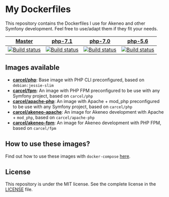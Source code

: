 # My Dockerfiles

This repository contains the Dockerfiles I use for Akeneo and other Symfony development. Feel free to use/adapt them if they fit your needs.

| [Master][Master] | [php-7.1][php-7.1] | [php-7.0][php-7.0] | [php-5.6][php-5.6] |
|:----------------:|:----------:|:----------:|:----------:|
| [![Build status][Master image]][Master] | [![Build status][php-7.1 image]][php-7.1] | [![Build status][php-7.0 image]][php-7.0] | [![Build status][php-5.6 image]][php-5.6] |

  [Master image]: https://travis-ci.org/damien-carcel/Dockerfiles.svg?branch=master
  [Master]: https://travis-ci.org/damien-carcel/Dockerfiles/tree/master
  [php-7.1 image]: https://travis-ci.org/damien-carcel/Dockerfiles.svg?branch=php-7.1
  [php-7.1]: https://travis-ci.org/damien-carcel/Dockerfiles/tree/php-7.1
  [php-7.0 image]: https://travis-ci.org/damien-carcel/Dockerfiles.svg?branch=php-7.0
  [php-7.0]: https://travis-ci.org/damien-carcel/Dockerfiles/tree/php-7.0
  [php-5.6 image]: https://travis-ci.org/damien-carcel/Dockerfiles.svg?branch=php-5.6
  [php-5.6]: https://travis-ci.org/damien-carcel/Dockerfiles/tree/php-5.6

## Images available

- [**carcel/php**](php/README.md): Base image with PHP CLI preconfigured, based on `debian:jessie-slim`
- [**carcel/fpm**](fpm/README.md): An image with PHP FPM preconfigured to be use with any Symfony project, based on `carcel/php`
- [**carcel/apache-php**](apache-php/README.md): An image with Apache + mod_php preconfigured to be use with any Symfony project, based on `carcel/php`
- [**carcel/akeneo-apache**](akeneo-apache/README.md): An image for Akeneo development with Apache + `mod_php`, based on `carcel/apache-php`
- [**carcel/akeneo-fpm**](akeneo-fpm/README.md): An image for Akeneo development with PHP FPM, based on `carcel/fpm`

## How to use these images?

Find out how to use these images with `docker-compose` [here](https://github.com/damien-carcel/Dockerfiles/blob/master/Docs/compose.md).

## License

This repository is under the MIT license. See the complete license in the [LICENSE](https://github.com/damien-carcel/Dockerfiles/blob/master/LICENSE) file.
